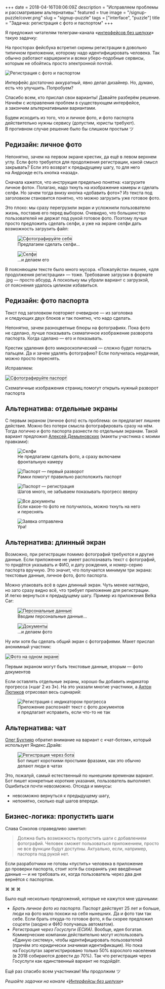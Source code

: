 +++
date = 2018-04-16T08:06:09Z
description = "Исправляем проблемы и рассматриваем альтернативы."
featured = true
image = "/signup-puzzle/cover.png"
slug = "signup-puzzle"
tags = ["interface", "puzzle"]
title = "Задачка: регистрация с фото и паспортом"
+++

<style>
.img-bordered-thin {
  border: 1px solid #aaa;
}
</style>
<div class="row">
<div class="col-xs-12 col-sm-10">
<p>Я предложил читателям телеграм-канала «<a href="https://t.me/dangry" class="nowrap">интерфейсов без шелухи</a>» такую задачку:</p>
</div>
</div>

<div class="row">
<div class="col-xs-12 col-sm-10">
<div class="boxed">
<p>На просторах фейсбука встретил скрины регистрации в довольно типичном приложении, которому надо идентифицировать человека. Так обычно работают каршеринги и всяки уберо-подобные сервисы, которым не обойтись просто электронной почтой.</p>
<p><img alt="Регистрация с фото и паспортом" src="signup-puzzle.jpg"></p>
<p>Интерфейс достаточно аккуратный, явно делал дизайнер. Но, думаю, есть что улучшить. Попробуем?</p>
</div>
</div>
</div>

Спасибо всем, кто прислал свои варианты! Давайте разберём решение. Начнём с исправления проблем в существующем интерфейсе, а закончим альтернативными вариантами.

Будем исходить из того, что и личное фото, и фото паспорта действительно нужны сервису (допустим, юристы требуют). В противном случае решение было бы слишком простым ツ

## Редизайн: личное фото

Непонятно, зачем на первом экране крестик, да ещё в левом верхнем углу. Если фото требуется для продолжения регистрации, какой смысл закрывать? Если это возврат к предыдущему шагу, то для него на Андроиде есть кнопка «назад».

Сначала кажется, что инструкция предельно понятна: «загрузите личное фото». Полагаю, надо ткнуть на изображение камеры и сделать селфи. Но зачем тогда внизу кнопка «добавить фото»? Из текста под заголовком становится понятно, что можно загрузить уже готовое фото.

Это плохо: мы сразу перегрузили экран и усложнили пользователю жизнь, поставив его перед выбором. Очевидно, что большинство пользователей не держат под рукой готовое фото. Поэтому лучше просто предложить сделать селфи, а уже на экране селфи дать возможность загрузить файл:

<div class="row">
<div class="col-xs-12 col-sm-5">
<figure>
  <img alt="Сфотографируйте себя" src="signup-puzzle-1-1.png" class="img-bordered-thin">
  <figcaption>Предлагаем сделать селфи…</figcaption>
</figure>
</div>
<div class="col-xs-12 col-sm-5">
<figure>
  <img alt="Селфи" src="signup-puzzle-1-2.png" class="img-bordered-thin">
  <figcaption>…и делаем его</figcaption>
</figure>
</div>
</div>

В поясняющем тексте было много мусора. «Пожалуйста» лишнее, «для продолжения регистрации» — тоже. Требование загрузки в формате .jpg — просто абсурд. А поскольку мы убрали вариант с загрузкой, от пояснения удалось целиком избавиться.

## Редизайн: фото паспорта

Текст под заголовком повторяет очевидное — из заголовка и следующих двух блоков и так понятно, что надо сделать.

Непонятно, зачем разноцветные блюры на фотографиях. Пока фото не сделано, лучше показывать схематичное изображение разворота паспорта. Когда сделано — его и показывать.

Крестик удаления фото микроскопический — сложно будет попасть пальцем. Да и зачем удалять фотографию? Если получилась неудачная, можно просто переснять.

Исправляем:

<div class="row">
<div class="col-xs-12 col-sm-5">
<p><img alt="Сфотографируйте паспорт" src="signup-puzzle-2.png" class="img-bordered-thin"></p>
</div>
<div class="col-xs-12 col-sm-3">
  <p class="figcaption">Схематичные изображения страниц помогут открыть нужный разворот паспорта</p>
</div>
</div>

## Альтернатива: отдельные экраны

С первым экраном (личное фото) есть проблема: он предлагает лишнее действие. Можно без потери смысла фотографировать сразу на нём. Тогда логично и фото паспорта разнести по отдельным экранам. Такой вариант предложил [Алексей Демьяновских](https://t.me/ademyanovskih) (макеты участника с моими правками):

<div class="row">
<div class="col-xs-12 col-sm-4">
<figure>
  <img alt="Селфи" src="signup-puzzle-3-1.jpg">
      <figcaption>Не предлагаем сделать фото, а сразу включаем фронтальную камеру</figcaption>
</figure>
</div>
<div class="col-xs-12 col-sm-4">
<figure>
  <img alt="Паспорт — первый разворот" src="signup-puzzle-3-2.jpg">
  <figcaption>Рамки помогут правильно расположить паспорт</figcaption>
</figure>
</div>
<div class="col-xs-12 col-sm-4">
<figure>
  <img alt="Паспорт — регистрация" src="signup-puzzle-3-3.jpg">
  <figcaption>Шагов много, не забываем показывать прогресс вверху</figcaption>
</figure>
</div>
</div>

<div class="row">
<div class="col-xs-12 col-sm-4">
<figure>
  <img alt="Все документы" src="signup-puzzle-4-1.jpg">
      <figcaption>Если какое-то фото не получилось, можно ткнуть на него и переснять</figcaption>
</figure>
</div>
<div class="col-xs-12 col-sm-4">
<figure>
  <img alt="Заявка отправлена" src="signup-puzzle-4-2.jpg">
  <figcaption>Ура!</figcaption>
</figure>
</div>
</div>

## Альтернатива: длинный экран

Возможно, при регистрации помимо фотографий требуются и другие данные. Если приложение не умеет распознавать текст с фотографий, то придётся указывать и ФИО, и дату рождения, и номер-серию паспорта вручную. Это значит, что получается минимум три экрана: текстовые данные, личное фото, фото паспорта.

Можно упаковать всё в один длинный экран. Чуть менее наглядно, но зато сразу видно всё, что требует приложение для регистрации. И легко вернуться к предыдущему шагу. Пример из приложения Belka Car:

<div class="row">
<div class="col-xs-12 col-sm-5">
<figure>
  <img alt="Персональные данные" src="signup-puzzle-6-1.png" class="img-bordered-thin">
  <figcaption>Вводим персональные данные…</figcaption>
</figure>
</div>
<div class="col-xs-12 col-sm-5">
<figure>
  <img alt="Документы" src="signup-puzzle-6-2.png" class="img-bordered-thin">
  <figcaption>…и делаем фото</figcaption>
</figure>
</div>
</div>

Ну или хотя бы сделать общий экран с фотографиями. Макет прислал анонимный участник:

<div class="row">
<div class="col-xs-12 col-sm-5">
  <p><img alt="Фото на одном экране" src="signup-puzzle-7.png" class="img-bordered-thin"></p>
</div>
<div class="col-xs-12 col-sm-3">
  <p class="figcaption">Первым экраном могут быть текстовые данные, вторым — фото документов</p>
</div>
</div>

Если оставлять отдельные экраны, хорошо бы добавить индикатор прогресса («шаг 2 из 3»). На это указали многие участники, а [Антон Лютиков](http://antonlyutikov.webflow.io/) отрисовал весь сценарий:

<figure>
  <img alt="Регистрация с индикатором прогресса" src="signup-puzzle-8.jpg">
  <figcaption>Приложение распознаёт текст с фото документов и предлагает исправить, если что-то не так</figcaption>
</figure>

## Альтернатива: чат

[Олег Бухтияр](https://t.me/uuhbuh) обратил внимание на вариант с «чат-ботом», который использует Яндекс.Драйв:

<figure>
  <img alt="Регистрация через бота" src="signup-puzzle-9.jpg" class="img-bordered-thin">
  <figcaption>Бот пишет короткими простыми фразами, как это обычно делают люди в чатах</figcaption>
</figure>

Это, пожалуй, самый естественный по нынешним временам вариант. Бот пишет конкретные короткие указания, пользователь выполняет. Ошибиться почти невозможно. Отсюда и минусы:

- невозможно вернуться к предыдущему шагу,
- непонятно, сколько ещё шагов впереди.

## Бизнес-логика: пропустить шаги

Слава Соколов справедливо заметил:

> Должна быть возможность пропустить шаги с добавлением фотографий. Человек сможет пользоваться приложением, просто не все функции будут доступны. Актуально, если, например, паспорта под рукой нет.

Если разработчики не готовы «пустить» человека в приложение до проверки паспорта, стоит хотя бы сохранять уже введённые данные — и не требовать их, когда пользователь через два дня вернётся с паспортом.

<p class="text-centered">⌘ ⌘ ⌘</p>

Было ещё несколько предложений, которые не кажутся мне удачными:

- *Брать личное фото из паспорта*. Паспорт действует 25 лет и больше, люди на фото мало похожи на себя нынешних. Да и фото там так себе. Если брать откуда-то готовое фото, я бы скорее предложил соцсети (заодно и ФИО получаешь автоматом).
- *Регистрация через Госуслуги (ЕСИА)*. Вообще, идея богатая. Коммерческие компании действительно могут использовать «Единую систему», чтобы идентифицировать пользователей (причём это юридически значимая идентификация). Но пока на Госуслугах зарегистрировано только 50% взрослого населения (в 2018 собираются довести до 70%). Так что регистрация через Госуслуги как единственный вариант не подойдёт.

Ещё раз спасибо всем участникам! Мы продолжим ツ

<div class="row">
<div class="col-xs-12 col-sm-10 col-md-8"><p><em>Решайте задачки на канале <span class="nowrap"><i class="fa fa-star-o color-sin"></i> «<a href="https://t.me/dangry">Интерфейсы без шелухи</a>»</span></em></p></div>
</div>

